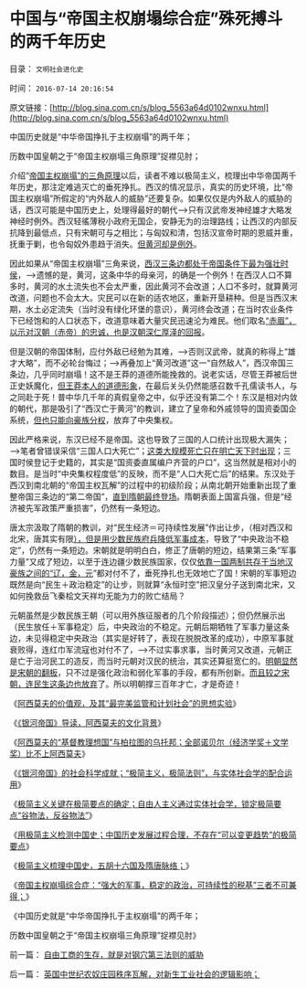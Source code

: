# 中国与“帝国主权崩塌综合症”殊死搏斗的两千年历史

目录： `文明社会进化史` 

时间： `2016-07-14 20:16:54` 

原文链接：[http://blog.sina.com.cn/s/blog_5563a64d0102wnxu.html](http://blog.sina.com.cn/s/blog_5563a64d0102wnxu.html)

中国历史就是“中华帝国挣扎于主权崩塌”的两千年；

历数中国皇朝之于“帝国主权崩塌三角原理”捉襟见肘；

介绍“[帝国主权崩塌”的三角原理](../../../2009/10/1/主权分裂症的病因，处方和毒药.md)以后，读者不难以极简主义，梳理出中华帝国两千年历史，那注定难逃灭亡的垂死挣扎。西汉的情况显示，真实的历史环境，比“帝国主权崩塌”所假定的“内外敌人的威胁”还要复杂。如果仅仅是内外敌人的威胁的话，西汉可能是中国历史上，处理得最好的朝代——>只有汉武帝发神经雄才大略发神经时例外。西汉轻徭薄税小政府无国企，安静无为的治理路线；让西汉的内部反抗降到最低点，只有宋朝可与之相比；与匈奴和清，包括汉宣帝时期的恩威并重，抚重于剿，也令匈奴外患趋于消失。[但黄河却是例外](../../../2013/1/26/水利帝国和科斯定理都是以偏概全，盲目接轨中国的国际惯例；.md)。

因此如果从“帝国主权崩塌”三角来说，[西汉三条边都处于帝国条件下最为强壮时侯](../../../2009/2/12/西汉经济危机中的汉昭帝霍光新政.md)，——>遗憾的是，黄河，这条中华的母亲河，的确是一个例外！在西汉人口不算多时，黄河的水土流失也不会太严重，因此黄河不会改道；人口不多时，就算黄河改道，问题也不会太大。灾民可以在新的适农地区，重新开垦耕种。但是当西汉末期，水土必定流失（当时没有绿化环堡的意识），黄河终会改道；在当时农业条件下已经饱和的人口状态下，改道意味着大量灾民迅速沦为难民。他们取名[“赤眉”，以示对汉朝（赤帝）的忠诚，也是汉朝深仁厚泽的回报](../../../2009/2/11/好心可能办坏事：西汉和王莽朝的经济危机.md)。

但是汉朝的帝国体制，应付外敌已经勉为其难，——>否则汉武帝，就真的称得上“雄才大略”，而不必轮台悔过；——>再叠加上“黄河改道”这一“自然敌人”，西汉帝国三条边，几乎同时崩塌！这不是王莽的道德所能挽救的。说老实话，尽管王莽被后世正史妖魔化，[但王莽本人的道德形象](../../../2011/11/9/暴君是对那种人“施暴”？当上皇帝的杜甫.md)，在最后关头仍然能感召数千孔儒读书人，与之同赴于死！普中华几千年的真假皇帝之中，似乎还没有第二个！东汉是相对内敛的朝代，那是吸引了“西汉亡于黄河”的教训，建立了皇帝和外戚领导的国资委国企系统，[但也只能向豪族分权](../../../2010/5/15/中央集权社会危机时成为一盘散沙.md)，放弃了中央集权。

因此严格来说，东汉已经不是帝国。这也导致了三国的人口统计出现极大漏失；——>笔者曾错误采信“三国人口大死亡”；[这类大规模死亡只在明亡天下时出现](http://darthvad.blog.163.com/blog/static/53399470201110221124461/)；三国时侯登记于史籍的，其实是“国资委直属编户齐营的户口”，这当然就是相对小的数目。是当时“中央集权程度低”的反映，而不是“人口大死亡后”的结果。东汉处于西汉到南北朝的“帝国主权瓦解”的过程中的初级阶段；从南北朝开始重新出现了重整帝国三条边的“第二帝国”，[直到隋朝最终登场](../../../2013/12/8/从隋唐的府兵到明朝卫所及满清八旗绿营的制度沿革.md)。隋朝表面上国富兵强，但是“经济被先军政策严重损害”，仍然有一条短边。

唐太宗汲取了隋朝的教训，对“民生经济＝可持续性发展”作出让步，（相对西汉和北宋，唐其实有限[），但是用少数民族府兵降低军事成本](../../../2013/12/18/安史之乱的根本原因是国防成本过高，类同于罗马帝国的衰亡；.md)，导致了“中央政治不稳定”，仍然有一条短边。宋朝就是明明白白，修正了唐朝的短边，结果第三条“军事力量”又成了短边，以至于连边疆少数民族国家，仅仅[依靠一国两制共存于当地汉豪族之间的“辽，金，元](../../../2010/12/16/金朝与宋朝经济发展水平大致相当.md)”都对付不了，垂死挣扎也无效地亡了国！宋朝的军事短边既然是向“民生＋政治稳定”的让步，则就算“永恒时空”把汉皇分子送到南北宋，又如何挽救岳飞秦桧文天祥均无能为力的败亡结局？

元朝虽然是少数民族王朝（可以用外族征服者的几个阶段描述）；但仍然展示出（民生放任＋军事稳定）后，中央政治的不稳定。元朝后期牺牲了军事力量这条边，未见得稳定中央政治（其实是好转了，表现在脱脱改革的成功），中原军事就衰败得，连红巾军流寇也对付不了，——>不过实事求事，当时黄河又改道，元朝正是亡于治河民工的造反，而当时元朝对汉民的统治，其实还算挺宽仁的。[明朝显然是宋朝的翻板](../../../2010/12/15/明朝集中了宋金所有负面制度，清朝拒绝汉化.md)，只不过是强化政治和弱化军事的手段，都有所创新。[而且较之宋朝，连民生这条边也放弃](../../../2013/2/11/明朝（极高税负×极低税效＝政府破产≠≠低税收）；.md)了。所以明朝撑三百年才亡，才是奇迹！

《[阿西莫夫的价值观，及其“最完美监管和计划社会”的思想实验](../../../2016/7/6/阿西莫夫的价值观，及其“最完美监管和计划社会”的思想实验.md)》

《[《银河帝国》导读，阿西莫夫的文化背景](../../../2016/7/7/《银河帝国》导读，阿西莫夫的文化背景.md)》

《[阿西莫夫的“基督教理想国”与柏拉图的乌托邦；全部诺贝尔（经济学奖＋文学奖）比不上阿西莫夫](../../../2016/7/8/全部诺贝尔（经济学奖＋文学奖），比不上一个阿西莫夫；.md)》

《[《银河帝国》的社会科学成就；“极简主义，极简法则”，与实体社会学的配合运用](../../../2016/7/9/自由人非常谦逊，甚至是世界上最谦逊的人；.md)》

《[极简主义关键在极简要点的确定；自由人主义通过实体社会学，锁定极简要点“谷物法，反谷物法”](../../../2016/7/10/“极简”才能“主义”，关键在“极简要点”.md)》

《[用极简主义检测中国史；中国历史发展过程合理，不存在“可以变更趋势”的极简要点](../../../2016/7/11/用极简主义，检测您的历史观，以及您对中国史的理解；.md)》

《[极简主义梳理中国史，五胡十六国及隋唐脉络；](../../../2016/7/12/极简主义的中国史，梳理五胡十六国及隋唐脉络；.md)》

《[帝国主权崩塌综合症：“强大的军事，稳定的政治，可持续性的税基”三者不可兼得；](http://blog.sina.com.cn/s/blog_5563a64d0102wnuj.html)》

《中国历史就是“中华帝国挣扎于主权崩塌”的两千年；

历数中国皇朝之于“帝国主权崩塌三角原理”捉襟见肘》

前一篇： [自由工商的生存，就是对钢穴第三法则的威胁](../../../2016/8/1/自由工商的生存，就是对钢穴第三法则的威胁.md)

后一篇： [英国中世纪农奴庄园秩序瓦解，对新生工业社会的逻辑影响；](../../../2016/6/19/英国中世纪农奴庄园秩序瓦解，对新生工业社会的逻辑影响；.md)

